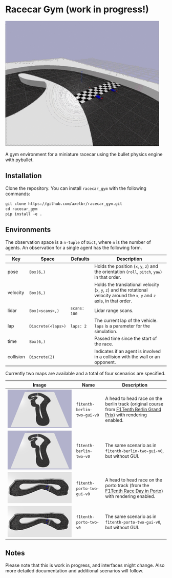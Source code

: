 # Racecar Gym (work in progress!)

![berlin track](docs/racecar_gym.gif)

A gym environment for a miniature racecar using the bullet physics engine with pybullet.
## Installation
Clone the repository.
You can install ``racecar_gym`` with the following commands:

```shell_script
git clone https://github.com/axelbr/racecar_gym.git
cd racecar_gym
pip install -e .
```

## Environments

The observation space is a `n-tuple` of `Dict`, where `n` is the number of agents. An observation for a single agent has the following form.

|Key|Space|Defaults|Description|
|---|---|---|---|
|pose|`Box(6,)`||Holds the position (`x`, `y`, `z`) and the orientation (`roll`, `pitch`, `yaw`) in that order.|
|velocity|`Box(6,)`||Holds the translational velocity (`x`, `y`, `z`) and the rotational velocity around the `x`, `y` and `z` axis, in that order.|
|lidar|`Box(<scans>,)`|`scans: 100`|Lidar range scans.|
|lap|`Discrete(<laps>)`|`laps: 2`|The current lap of the vehicle. `laps` is a parameter for the simulation.|
|time|`Box(6,)`||Passed time since the start of the race.|
|collision|`Discrete(2)`||Indicates if an agent is involved in a collision with the wall or an opponent.|

Currently two maps are available and a total of four scenarios are specified.

| Image | Name | Description |
| --- | --- | --- |
|![berlin](docs/berlin.png)|`f1tenth-berlin-two-gui-v0`|A head to head race on the berlin track (original course from [F1Tenth Berlin Grand Prix](https://www.ifac2020.org/program/competitions/f1tenth-autonomous-grand-prix/)) with rendering enabled.|
|![berlin](docs/berlin.png?raw=true)|`f1tenth-berlin-two-v0`|The same scenario as in `f1tenth-berlin-two-gui-v0`, but without GUI.|
|![berlin](docs/porto.png?raw=true)|`f1tenth-porto-two-gui-v0`|A head to head race on the porto track (from the [F1Tenth Race Day in Porto](https://f1tenth.org/race.html)) with rendering enabled.|
|![berlin](docs/porto.png?raw=true)|`f1tenth-porto-two-v0`|The same scenario as in `f1tenth-porto-two-gui-v0`, but without GUI.|

## Notes
Please note that this is work in progress, and interfaces might change. Also more detailed documentation and additional scenarios will follow.
